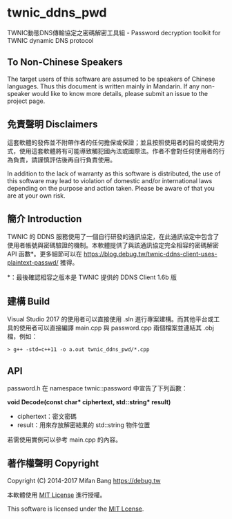 # twnic\_ddns\_pwd
TWNIC動態DNS傳輸協定之密碼解密工具組 - Password decryption toolkit for TWNIC dynamic DNS protocol


## To Non-Chinese Speakers
The target users of this software are assumed to be speakers of Chinese languages. Thus this document is written mainly in Mandarin. If any non-speaker would like to know more details, please submit an issue to the project page.


## 免責聲明 Disclaimers

這套軟體的發佈並不附帶作者的任何擔保或保證；並且按照使用者的目的或使用方式，使用這套軟體將有可能導致觸犯國內法或國際法。作者不會對任何使用者的行為負責，請謹慎評估後再自行負責使用。

In addition to the lack of warranty as this software is distributed, the use of this software may lead to violation of domestic and/or international laws depending on the purpose and action taken. Please be aware of that you are at your own risk.


## 簡介 Introduction

TWNIC 的 DDNS 服務使用了一個自行研發的通訊協定，在此通訊協定中包含了使用者帳號與密碼驗證的機制。本軟體提供了與該通訊協定完全相容的密碼解密 API 函數\*。更多細節可以在 https://blog.debug.tw/twnic-ddns-client-uses-plaintext-passwd/ 獲得。

\*：最後確認相容之版本是 TWNIC 提供的 DDNS Client 1.6b 版


## 建構 Build

Visual Studio 2017 的使用者可以直接使用 .sln 進行專案建構。而其他平台或工具的使用者可以直接編譯 main.cpp 與 password.cpp 兩個檔案並連結其 .obj 檔，例如：

`> g++ -std=c++11 -o a.out twnic_ddns_pwd/*.cpp`


## API

password.h 在 namespace twnic::password 中宣告了下列函數：

**void Decode(const char\* ciphertext, std::string\* result)**

* ciphertext：密文密碼
* result：用來存放解密結果的 std::string 物件位置

若需使用實例可以參考 main.cpp 的內容。


## 著作權聲明 Copyright

Copyright (C) 2014-2017 Mifan Bang <https://debug.tw>

本軟體使用 [MIT License](LICENSE) 進行授權。

This software is licensed under the [MIT Lcense](LICENSE).

